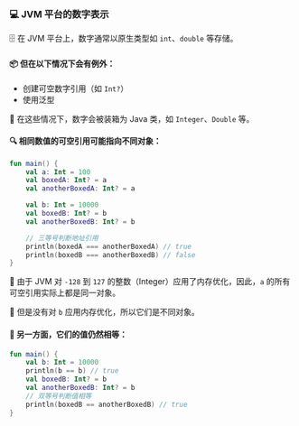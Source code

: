 ### 💻 JVM 平台的数字表示

🗄️ 在 JVM 平台上，数字通常以原生类型如 `int`、`double` 等存储。

#### 📦 但在以下情况下会有例外：
- 创建可空数字引用（如 `Int?`）
- 使用泛型

🔄 在这些情况下，数字会被装箱为 Java 类，如 `Integer`、`Double` 等。

#### 🔍 相同数值的可空引用可能指向不同对象：

```kotlin
fun main() {
    val a: Int = 100
    val boxedA: Int? = a
    val anotherBoxedA: Int? = a

    val b: Int = 10000
    val boxedB: Int? = b
    val anotherBoxedB: Int? = b

    // 三等号判断地址引用
    println(boxedA === anotherBoxedA) // true
    println(boxedB === anotherBoxedB) // false
}
```

🔬 由于 JVM 对 `-128` 到 `127` 的整数（Integer）应用了内存优化，因此，`a` 的所有可空引用实际上都是同一对象。

🚫 但是没有对 `b` 应用内存优化，所以它们是不同对象。

#### 🤨 另一方面，它们的值仍然相等：

```kotlin
fun main() {
    val b: Int = 10000
    println(b == b) // true
    val boxedB: Int? = b
    val anotherBoxedB: Int? = b
    // 双等号判断值相等
    println(boxedB == anotherBoxedB) // true
}
```
